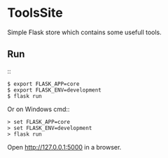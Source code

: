 # ToolsSite
Simple Flask store which contains some usefull tools.


Run
---

::

    $ export FLASK_APP=core
    $ export FLASK_ENV=development
    $ flask run

Or on Windows cmd::

    > set FLASK_APP=core
    > set FLASK_ENV=development
    > flask run

Open http://127.0.0.1:5000 in a browser.